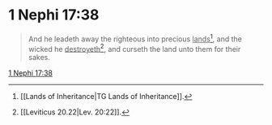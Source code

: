 # 1 Nephi 17:38

> And he leadeth away the righteous into precious <u>lands</u>[^a], and the wicked he <u>destroyeth</u>[^b], and curseth the land unto them for their sakes.

[1 Nephi 17:38](https://www.churchofjesuschrist.org/study/scriptures/bofm/1-ne/17?lang=eng&id=p38#p38)


[^a]: [[Lands of Inheritance|TG Lands of Inheritance]].  
[^b]: [[Leviticus 20.22|Lev. 20:22]].  
